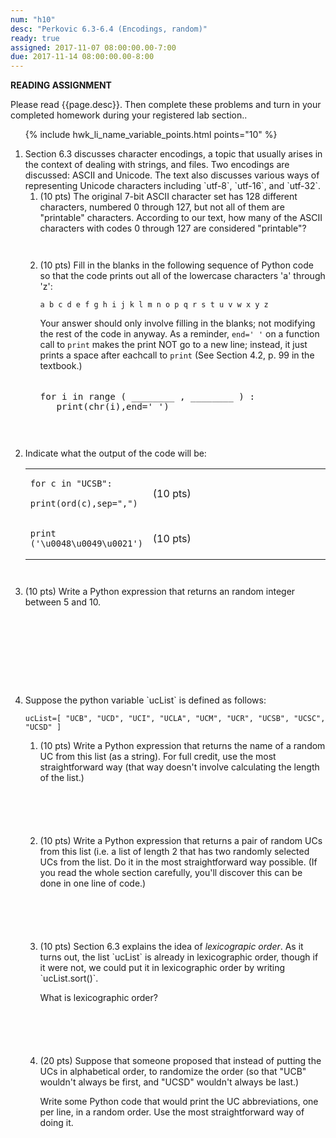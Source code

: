 ```yaml
---
num: "h10"
desc: "Perkovic 6.3-6.4 (Encodings, random)"
ready: true
assigned: 2017-11-07 08:00:00.00-7:00
due: 2017-11-14 08:00:00.00-8:00
---
```


<b>READING ASSIGNMENT</b>

Please read {{page.desc}}.  Then complete these problems and turn in your completed homework during your registered lab section..


<ol>

{% include hwk_li_name_variable_points.html points="10" %}

<li markdown="1"> Section 6.3 discusses character encodings, a topic that usually arises in the context of dealing with strings, and files.   Two encodings are discussed: ASCII and Unicode.  The text also discusses various ways of representing Unicode characters including `utf-8`, `utf-16`, and `utf-32`.

<ol>

<li markdown="1" style="margin-bottom: 3em;">(10 pts) The original 7-bit
ASCII character set has 128 different characters, numbered 0 through
127, but not all of them are "printable" characters.  According to our text, 
how many of the ASCII characters with
codes 0 through 127 are considered "printable"?
</li>

<li markdown="1" style="margin-bottom: 3em;">(10 pts) Fill in the blanks in the following sequence of Python code so that the code prints out all of the lowercase characters 'a' through 'z':

```
a b c d e f g h i j k l m n o p q r s t u v w x y z 
```

Your answer should only involve filling in the blanks; not modifying the rest of the code in anyway.  As a reminder, `end=' '` on a function call to `print` makes the print NOT go to a new line; instead, it just prints a space after eachcall to `print` (See Section 4.2, p. 99 in the textbook.)


<div style="font-size:120%;">

```

for i in range ( ________ , ________ ) :
   print(chr(i),end=' ')
   
```

</div>

<div class="pagebreak">
</div>

</li>

</ol>
</li>



<li markdown="1" style="margin-bottom: 3em;">Indicate what the output of the code will be:

<table>
<tr>
<td markdown="1">

```
for c in "UCSB":
   print(ord(c),sep=",")
```

</td>
<td style="width:30em; height:4em;"> (10 pts)
</td>
</tr>

<tr>
<td markdown="1">

```
print ('\u0048\u0049\u0021')
```

</td>
<td style="width:30em; height:4em;"> (10 pts)
</td>
</tr>


</table>
</li>



<li markdown="1" style="margin-bottom:10em;"> (10 pts) Write a Python expression that returns an random integer
between 5 and 10.
</li>

<li markdown="1"> Suppose the python variable `ucList` is defined as follows:

```
ucList=[ "UCB", "UCD", "UCI", "UCLA", "UCM", "UCR", "UCSB", "UCSC", "UCSD" ]
```
<ol>

<li markdown="1" style="margin-bottom:6em;"> (10 pts)
Write a Python expression that returns the name of a random UC from this list (as a string).   For full credit, use the most straightforward way (that way doesn't involve calculating the length of the list.)
</li>

<li markdown="1" style="margin-bottom:6em;">
(10 pts) Write a Python expression that returns a pair of random UCs from this list (i.e. a list of length 2 that has two randomly selected UCs from the list.  Do it in the most straightforward way possible.   (If you read the whole section carefully, you'll discover this can be done in one line of code.)
</li>

<li markdown="1" style="margin-bottom:6em;">
(10 pts) Section 6.3 explains the idea of <em>lexicograpic order</em>.  As it turns out, the list `ucList` is already in lexicographic order, though if it were not, we could put it in lexicographic order by writing `ucList.sort()`.

What is lexicographic order?  

</li>

<li markdown="1" style="margin-bottom:6em;">
(20 pts) Suppose that someone proposed that instead of putting the UCs in alphabetical order, to randomize the order (so that "UCB" wouldn't always be first, and "UCSD" wouldn't always be last.)

Write some Python code that would print the UC abbreviations, one per line,
in a random order.  Use the most straightforward way of doing it.
</li>


</ol>

